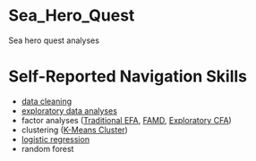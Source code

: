 # Sea_Hero_Quest
Sea hero quest analyses


# Self-Reported Navigation Skills
- [data cleaning](https://github.com/LilianYou/Sea_Hero_Quest/blob/main/Raw-UserData-PreProcessing.ipynb)
- [exploratory data analyses](https://github.com/LilianYou/Sea_Hero_Quest/blob/main/DemographicsAnalysis-shared.ipynb)
- factor analyses ([Traditional EFA](https://github.com/LilianYou/Sea_Hero_Quest/blob/main/Exploratory_Factor_Analyses_Traditional.ipynb), [FAMD](https://github.com/LilianYou/Sea_Hero_Quest/blob/main/Exploratory_Factor_Analysis_FAMD.ipynb), [Exploratory CFA](https://github.com/LilianYou/Sea_Hero_Quest/blob/main/Exploratory_CFA_shared.ipynb))
- clustering ([K-Means Cluster](https://github.com/LilianYou/Sea_Hero_Quest/blob/main/Clustering_shared.ipynb))
- [logistic regression](https://github.com/LilianYou/Sea_Hero_Quest/blob/main/Ordinal_Regression_Analysis_shared.ipynb)
- random forest
